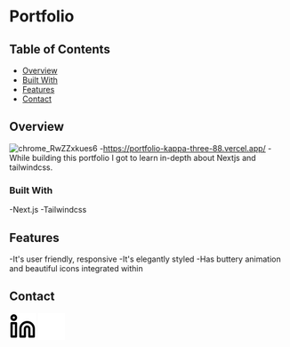 # Portfolio

## Table of Contents

- [Overview](#overview)
- [Built With](#built-with)
- [Features](#features)
- [Contact](#contact)

## Overview

![chrome_RwZZxkues6](https://user-images.githubusercontent.com/120349016/219843252-8a29623c-3167-4a79-91a2-bf24e825b99b.png) -https://portfolio-kappa-three-88.vercel.app/
-While building this portfolio I got to learn in-depth about Nextjs and tailwindcss.

### Built With

-Next.js
-Tailwindcss

## Features

-It's user friendly, responsive
-It's elegantly styled
-Has buttery animation and beautiful icons integrated within

## Contact

[![linkedin](./public/linkedin-light.svg)](https://www.linkedin.com/in/bibek-bhusal-8a125625b/#gh-light-mode-only)
[![linkedin](./public/linkedin-dark.svg)](https://www.linkedin.com/in/bibek-bhusal-8a125625b/#gh-dark-mode-only)
&nbsp;&nbsp;

<br />
<br />

[linkedin]: https://www.linkedin.com/in/bibek-bhusal-8a125625b/
